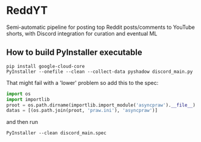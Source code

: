 # ReddYT
Semi-automatic pipeline for posting top Reddit posts/comments to YouTube shorts, with Discord integration for curation and eventual ML



## How to build PyInstaller executable
```
pip install google-cloud-core
PyInstaller --onefile --clean --collect-data pyshadow discord_main.py
```
That might fail with a 'lower' problem so add this to the spec:
```python
import os
import importlib
proot = os.path.dirname(importlib.import_module('asyncpraw').__file__)
datas = [(os.path.join(proot, 'praw.ini'), 'asyncpraw')]
```
and then run
```
PyInstaller --clean discord_main.spec
```